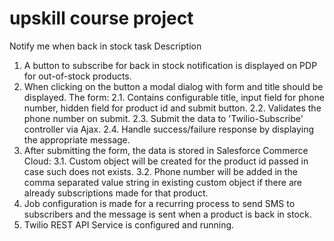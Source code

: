 # upskill course project
Notify me when back in stock task
Description
1. A button to subscribe for back in stock notification is displayed
on PDP for out-of-stock products.
2. When clicking on the button a modal dialog with form and title
should be displayed. The form:
2.1. Contains configurable title, input field for phone number, hidden
field for product id and submit button.
2.2. Validates the phone number on submit.
2.3. Submit the data to 'Twilio-Subscribe' controller via Ajax.
2.4. Handle success/failure response by displaying the appropriate
message.
3. After submitting the form, the data is stored in Salesforce
Commerce Cloud:
3.1. Custom object will be created for the product id passed in case
such does not exists.
3.2. Phone number will be added in the comma separated value string in
existing custom object if there are already subscriptions made for
that product.
4. Job configuration is made for a recurring process to send SMS to
subscribers and the message is sent when a product is back in stock.
5. Twilio REST API Service is configured and running.
